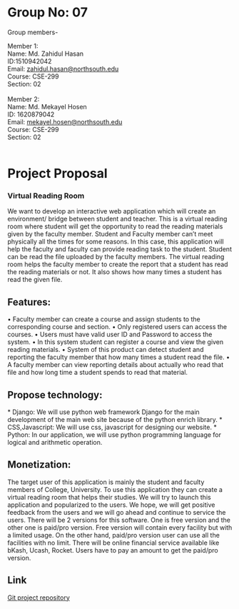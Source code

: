 # Group No: 07

Group members-

Member 1: <br>
Name: Md. Zahidul Hasan  <br>
ID:1510942042 <br>
Email: zahidul.hasan@northsouth.edu <br>
Course: CSE-299 <br>
Section: 02 <br>
<br>
Member 2: <br>
Name: Md. Mekayel Hosen  <br>
ID: 1620879042 <br>
Email: mekayel.hosen@northsouth.edu <br>
Course: CSE-299 <br>
Section: 02 <br>
<br>

# Project Proposal

### Virtual Reading Room

<p>We want to develop an interactive web application which will create an environment/ bridge between student and teacher. This is a virtual reading room where student will get the opportunity to read the reading materials   given by the faculty member. 
Student and Faculty member can’t meet physically all the times for some reasons. In this case, this application will help the faculty and faculty can provide reading task to the student. Student can be read the file uploaded by the faculty members. The virtual reading room helps the faculty member to create the report that a student has read the reading materials or not. It also shows how many times a student has read the given file.</p>

<h2>Features:</h2>
•	Faculty member can create a course and assign students to the corresponding course and section.
•	Only registered users can access the courses.
•	Users must have valid user ID and Password to access the system.
•	In this system student can register a course and view the given reading materials.
•	System of this product can detect student and reporting the faculty member that how many times a student read the file.
•	A faculty member can view reporting details about actually who read that file and how long time a student spends to read that material.


<h2>Propose technology:</h2>
* Django: We will use python web framework Django for the main development of the main web site because of the python enrich library.
* CSS,Javascript: We will use css, javascript for designing our website.
* Python: In our application, we will use python programming language for logical and arithmetic operation.



<h2>Monetization:</h2>
<p>The target user of this application is mainly the student and faculty members of College, University. To use this application they can create a virtual reading room that helps their studies. We will try to launch this application and popularized to the users. We hope, we will get positive feedback from the users and we will go ahead and continue to service the users. There will be 2 versions for this software. One is free version and the other one is paid/pro version. Free version will contain every facility but with a limited usage. On the other hand, paid/pro version user can use all the facilities with no limit. There will be online financial service available like bKash, Ucash, Rocket. Users have to pay an amount to get the paid/pro version.</p>

## Link
[Git project repository](https://github.com/th1rd/SU19CSE299S02G07NSU)
